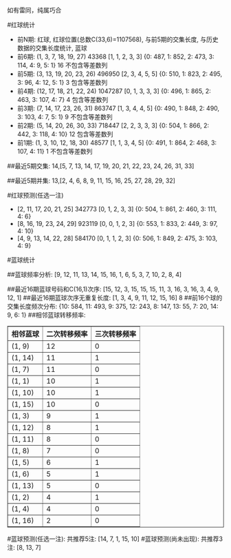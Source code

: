 <!-- 
.. title: 双色球2016044期(2016-04-19)数据分析报告
.. slug: slott-2016044-2016-04-19-report
.. date: 2016-04-20 08:00:00 UTC+08:00
.. tags: Lottery
.. link: 
.. description: 
.. type: text
-->

如有雷同，纯属巧合

<!-- TEASER_END-->

#红球统计

- 前N期: 红球, 红球位置(总数C(33,6)=1107568), 与前5期的交集长度, 与历史数据的交集长度统计, 蓝球
- 前6期: (1, 3, 7, 18, 19, 27) 43368 [1, 1, 2, 3, 3] {0: 487, 1: 852, 2: 473, 3: 114, 4: 9, 5: 1} 16 不包含等差数列
- 前5期: (3, 13, 19, 20, 23, 26) 496950 [2, 3, 4, 5, 5] {0: 510, 1: 823, 2: 495, 3: 96, 4: 12, 5: 1} 3 包含等差数列
- 前4期: (12, 17, 18, 21, 22, 24) 1047287 [0, 1, 3, 3, 3] {0: 496, 1: 865, 2: 463, 3: 107, 4: 7} 4 包含等差数列
- 前3期: (7, 14, 17, 23, 26, 31) 863747 [1, 3, 4, 4, 5] {0: 490, 1: 848, 2: 490, 3: 103, 4: 7, 5: 1} 9 不包含等差数列
- 前2期: (5, 14, 20, 26, 30, 33) 718447 [2, 2, 3, 3, 3] {0: 504, 1: 866, 2: 442, 3: 118, 4: 10} 12 包含等差数列
- 前1期: (1, 3, 10, 12, 18, 30) 48577 [1, 1, 3, 4, 5] {0: 491, 1: 864, 2: 468, 3: 107, 4: 11} 1 不包含等差数列

##最近5期交集:
14,[5, 7, 13, 14, 17, 19, 20, 21, 22, 23, 24, 26, 31, 33]

##最近5期并集:
13,[2, 4, 6, 8, 9, 11, 15, 16, 25, 27, 28, 29, 32]

#红球预测(任选一注)

- [2, 11, 17, 20, 21, 25] 342773 [0, 1, 2, 3, 3] {0: 504, 1: 861, 2: 460, 3: 111, 4: 6}
- [8, 16, 19, 23, 24, 29] 923119 [0, 0, 1, 2, 3] {0: 553, 1: 833, 2: 449, 3: 97, 4: 10}
- [4, 9, 13, 14, 22, 28] 584170 [0, 1, 1, 2, 3] {0: 506, 1: 849, 2: 475, 3: 103, 4: 9}

#蓝球统计

##蓝球频率分析:
[9, 12, 11, 13, 14, 15, 16, 1, 6, 5, 3, 7, 10, 2, 8, 4]

##最近16期蓝球号码和C(16,1)次序:
 [15, 12, 3, 15, 15, 15, 11, 3, 16, 3, 16, 3, 4, 9, 12, 1]
##最近16期蓝球次序无重复长度:
 [1, 3, 4, 9, 11, 12, 15, 16] 8
##前16个球的交集长度频次分布:
{10: 584, 11: 493, 9: 375, 12: 243, 8: 147, 13: 55, 7: 20, 14: 9, 6: 1}
##相邻蓝球转移频率:
 <table border="1" class="table table-striped dataframe">
  <thead>
    <tr style="text-align: right;">
      <th>相邻蓝球</th>
      <th>二次转移频率</th>
      <th>三次转移频率</th>
    </tr>
  </thead>
  <tbody>
    <tr>
      <td>(1, 9)</td>
      <td>12</td>
      <td>0</td>
    </tr>
    <tr>
      <td>(1, 14)</td>
      <td>11</td>
      <td>1</td>
    </tr>
    <tr>
      <td>(1, 7)</td>
      <td>11</td>
      <td>0</td>
    </tr>
    <tr>
      <td>(1, 1)</td>
      <td>10</td>
      <td>1</td>
    </tr>
    <tr>
      <td>(1, 10)</td>
      <td>10</td>
      <td>1</td>
    </tr>
    <tr>
      <td>(1, 15)</td>
      <td>10</td>
      <td>0</td>
    </tr>
    <tr>
      <td>(1, 3)</td>
      <td>9</td>
      <td>1</td>
    </tr>
    <tr>
      <td>(1, 12)</td>
      <td>8</td>
      <td>1</td>
    </tr>
    <tr>
      <td>(1, 11)</td>
      <td>8</td>
      <td>0</td>
    </tr>
    <tr>
      <td>(1, 8)</td>
      <td>7</td>
      <td>0</td>
    </tr>
    <tr>
      <td>(1, 5)</td>
      <td>6</td>
      <td>1</td>
    </tr>
    <tr>
      <td>(1, 6)</td>
      <td>5</td>
      <td>1</td>
    </tr>
    <tr>
      <td>(1, 13)</td>
      <td>5</td>
      <td>0</td>
    </tr>
    <tr>
      <td>(1, 2)</td>
      <td>4</td>
      <td>1</td>
    </tr>
    <tr>
      <td>(1, 4)</td>
      <td>4</td>
      <td>0</td>
    </tr>
    <tr>
      <td>(1, 16)</td>
      <td>2</td>
      <td>0</td>
    </tr>
  </tbody>
</table>
#蓝球预测(任选一注):
共推荐5注: [14, 7, 1, 15, 10]
#蓝球预测(尚未出现):
共推荐3注: [8, 13, 7]

